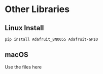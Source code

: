 # Other Libraries

## Linux Install

	pip install Adafruit_BNO055 Adafruit-GPIO

## macOS

Use the files here
